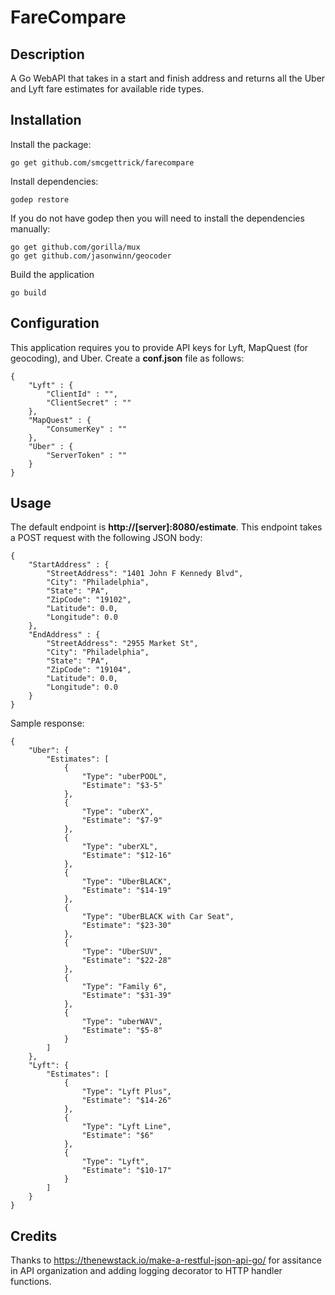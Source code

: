 FareCompare
===========

Description
-----------
A Go WebAPI that takes in a start and finish address and returns all the Uber and Lyft fare estimates for available ride types.

Installation
------------
Install the package:

	go get github.com/smcgettrick/farecompare

Install dependencies:

	godep restore

If you do not have godep then you will need to install the dependencies manually:

	go get github.com/gorilla/mux
	go get github.com/jasonwinn/geocoder

Build the application

	go build
	
Configuration
-------------
This application requires you to provide API keys for Lyft, MapQuest (for geocoding), and Uber.  Create a <b>conf.json</b> file as follows:

    {
	    "Lyft" : {
	        "ClientId" : "",
	        "ClientSecret" : ""
	    },
	    "MapQuest" : {
	        "ConsumerKey" : ""
	    },
	    "Uber" : {
	        "ServerToken" : ""
	    }
	}

Usage
-----

The default endpoint is <b>http://[server]:8080/estimate</b>.  This endpoint takes a POST request with the following JSON body:

	{
		"StartAddress" : {
			"StreetAddress": "1401 John F Kennedy Blvd",
			"City": "Philadelphia",
			"State": "PA",
			"ZipCode": "19102",
			"Latitude": 0.0,
			"Longitude": 0.0
		},
		"EndAddress" : {
			"StreetAddress": "2955 Market St",
			"City": "Philadelphia",
			"State": "PA",
			"ZipCode": "19104",
			"Latitude": 0.0,
			"Longitude": 0.0
		}
	}

Sample response:

	{
		"Uber": {
			"Estimates": [
				{
					"Type": "uberPOOL",
					"Estimate": "$3-5"
				},
				{
					"Type": "uberX",
					"Estimate": "$7-9"
				},
				{
					"Type": "uberXL",
					"Estimate": "$12-16"
				},
				{
					"Type": "UberBLACK",
					"Estimate": "$14-19"
				},
				{
					"Type": "UberBLACK with Car Seat",
					"Estimate": "$23-30"
				},
				{
					"Type": "UberSUV",
					"Estimate": "$22-28"
				},
				{
					"Type": "Family 6",
					"Estimate": "$31-39"
				},
				{
					"Type": "uberWAV",
					"Estimate": "$5-8"
				}
			]
		},
		"Lyft": {
			"Estimates": [
				{
					"Type": "Lyft Plus",
					"Estimate": "$14-26"
				},
				{
					"Type": "Lyft Line",
					"Estimate": "$6"
				},
				{
					"Type": "Lyft",
					"Estimate": "$10-17"
				}
			]
		}
	}

Credits
-------

Thanks to <a href="https://thenewstack.io/make-a-restful-json-api-go/">https://thenewstack.io/make-a-restful-json-api-go/</a> for assitance in API organization and adding logging decorator to HTTP handler functions.



























































































































































































































































































































































































































































































































































































































































































